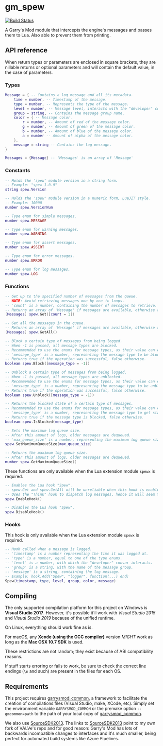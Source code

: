 # gm\_spew

[![Build Status](https://metamann.visualstudio.com/GitHub%20danielga/_apis/build/status/danielga.gm_spew?branchName=master)](https://metamann.visualstudio.com/GitHub%20danielga/_build/latest?definitionId=18&branchName=master)

A Garry's Mod module that intercepts the engine's messages and passes them to Lua. Also able to prevent them from printing.

## API reference

When return types or parameters are enclosed in square brackets, they are nillable returns or optional parameters and will contain the default value, in the case of parameters.

### Types

```lua
Message = { -- Contains a log message and all its metadata.
    time = number, -- Timestamp of the message.
    type = number, -- Represents the type of the message.
    level = number, -- Message level, interacts with the "developer" convar.
    group = string, -- Contains the message group name.
    color = { -- Message color.
        r = number, -- Amount of red of the message color.
        g = number, -- Amount of green of the message color.
        b = number, -- Amount of blue of the message color.
        a = number -- Amount of alpha of the message color.
    },
    message = string -- Contains the log message.
}

Messages = {Message} -- 'Messages' is an array of 'Message'
```

### Constants

```lua
-- Holds the 'spew' module version in a string form.
-- Example: "spew 1.0.0"
string spew.Version
```

```lua
-- Holds the 'spew' module version in a numeric form, LuaJIT style.
-- Example: 10000
number spew.VersionNum
```

```lua
-- Type enum for simple messages.
number spew.MESSAGE
```

```lua
-- Type enum for warning messages.
number spew.WARNING
```

```lua
-- Type enum for assert messages.
number spew.ASSERT
```

```lua
-- Type enum for error messages.
number spew.ERROR
```

```lua
-- Type enum for log messages.
number spew.LOG
```

### Functions

```lua
-- Get up to the specified number of messages from the queue.
-- NOTE: Avoid retrieving messages one by one in loops.
-- 'count' is a number, containing the number of messages to retrieve.
-- Returns an array of 'Message' if messages are available, otherwise returns 'nil'.
[Messages] spew.Get([count = 1])
```

```lua
-- Get all the messages in the queue.
-- Returns an array of 'Message' if messages are available, otherwise returns 'nil'.
[Messages] spew.GetAll()
```

```lua
-- Block a certain type of messages from being logged.
-- When -1 is passed, all message types are blocked.
-- Recommended to use the enums for message types, as their value can change anytime in the future.
-- 'message_type' is a number, representing the message type to be blocked.
-- Returns true if the operation was successful, false otherwise.
boolean spew.Block([message_type = -1])
```

```lua
-- Unblock a certain type of messages from being logged.
-- When -1 is passed, all message types are unblocked.
-- Recommended to use the enums for message types, as their value can change anytime in the future.
-- 'message_type' is a number, representing the message type to be unblocked.
-- Returns true if the operation was successful, false otherwise.
boolean spew.Unblock([message_type = -1])
```

```lua
-- Returns the blocked state of a certain type of messages.
-- Recommended to use the enums for message types, as their value can change anytime in the future.
-- 'message_type' is a number, representing the message type to get state of.
-- Returns true if the message type is blocked, false otherwise.
boolean spew.IsBlocked(message_type)
```

```lua
-- Sets the maximum log queue size.
-- After this amount of logs, older messages are dequeued.
-- 'max_queue_size' is a number, representing the maximum log queue size.
spew.SetMaximumQueueSize(max_queue_size)
```

```lua
-- Returns the maximum log queue size.
-- After this amount of logs, older messages are dequeued.
number spew.GetMaximumQueueSize()
```

These functions are only available when the Lua extension module `spewx` is required.

```lua
-- Enables the Lua hook "Spew".
-- spew.Get and spew.GetAll will be unreliable when this hook is enabled, as it uses these same functions to work, causing the log queue to be consumed.
-- Uses the "Think" hook to dispatch log messages, hence it will seem to be disabled when used in a dedicated server with no players. This limitation can be bypassed by setting the "sv_hibernate_think" convar to 1.
spew.EnableHook()
```

```lua
-- Disables the Lua hook "Spew".
spew.DisableHook()
```

### Hooks

This hook is only available when the Lua extension module `spewx` is required.

```lua
-- Hook called when a message is logged.
-- 'timestamp' is a number representing the time it was logged at.
-- 'type' is a number, equal to one of the type enums.
-- 'level' is a number, with which the "developer" convar interacts.
-- 'group' is a string, with the name of the message group.
-- 'message' is a string, containing the log message.
-- Example: hook.Add("Spew", "logger", function(...) end)
Spew(timestamp, type, level, group, color, message)
```

## Compiling

The only supported compilation platform for this project on Windows is **Visual Studio 2017**. However, it's possible it'll work with *Visual Studio 2015* and *Visual Studio 2019* because of the unified runtime.

On Linux, everything should work fine as is.

For macOS, any **Xcode (using the GCC compiler)** version *MIGHT* work as long as the **Mac OSX 10.7 SDK** is used.

These restrictions are not random; they exist because of ABI compatibility reasons.

If stuff starts erroring or fails to work, be sure to check the correct line endings (`\n` and such) are present in the files for each OS.

## Requirements

This project requires [garrysmod\_common][1], a framework to facilitate the creation of compilations files (Visual Studio, make, XCode, etc). Simply set the environment variable `GARRYSMOD_COMMON` or the premake option `--gmcommon=path` to the path of your local copy of [garrysmod\_common][1].

We also use [SourceSDK2013][2]. The links to [SourceSDK2013][2] point to my own fork of VALVe's repo and for good reason: Garry's Mod has lots of backwards incompatible changes to interfaces and it's much smaller, being perfect for automated build systems like Azure Pipelines.

  [1]: https://github.com/danielga/garrysmod_common
  [2]: https://github.com/danielga/sourcesdk-minimal
